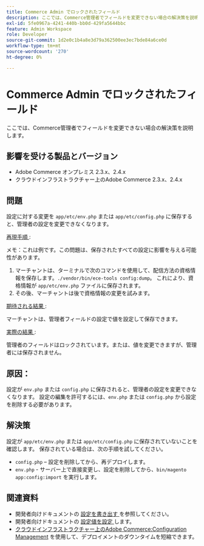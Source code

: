 ```yaml
---
title: Commerce Admin でロックされたフィールド
description: ここでは、Commerce管理者でフィールドを変更できない場合の解決策を説明します。
exl-id: 5fe0967a-4241-440b-bb0d-429fa5644bbc
feature: Admin Workspace
role: Developer
source-git-commit: 1d2e0c1b4a8e3d79a362500ee3ec7bde84a6ce0d
workflow-type: tm+mt
source-wordcount: '270'
ht-degree: 0%

---
```


# Commerce Admin でロックされたフィールド

ここでは、Commerce管理者でフィールドを変更できない場合の解決策を説明します。

## 影響を受ける製品とバージョン

* Adobe Commerce オンプレミス 2.3.x、2.4.x
* クラウドインフラストラクチャー上のAdobe Commerce 2.3.x、2.4.x

## 問題

設定に対する変更を `app/etc/env.php` または `app/etc/config.php` に保存すると、管理者の設定を変更できなくなります。

<u> 再現手順 </u>:

メモ：これは例です。この問題は、保存されたすべての設定に影響を与える可能性があります。

1. マーチャントは、ターミナルで次のコマンドを使用して、配信方法の資格情報を保存します。`./vendor/bin/ece-tools config:dump`。 これにより、資格情報が `app/etc/env.php` ファイルに保存されます。
1. その後、マーチャントは後で資格情報の変更を試みます。

<u> 期待される結果 </u>:

マーチャントは、管理者フィールドの設定で値を設定して保存できます。

<u> 実際の結果 </u>:

管理者のフィールドはロックされています。または、値を変更できますが、管理者には保存されません。

## 原因：

設定が `env.php` または `config.php` に保存されると、管理者の設定を変更できなくなります。 設定の編集を許可するには、`env.php` または `config.php` から設定を削除する必要があります。

## 解決策

設定が `app/etc/env.php` または `app/etc/config.php` に保存されていないことを確認します。 保存されている場合は、次の手順を試してください。

* `config.php` – 設定を削除してから、再デプロイします。
* `env.php` - サーバー上で直接変更し、設定を削除してから、`bin/magento app:config:import` を実行します。

## 関連資料

* 開発者向けドキュメントの [ 設定を書き出す ](https://devdocs.magento.com/guides/v2.4/config-guide/cli/config-cli-subcommands-config-mgmt-export.html#sensitive-or-system-specific-settings) を参照してください。
* 開発者向けドキュメントの [ 設定値を設定 ](https://devdocs.magento.com/guides/v2.4/config-guide/cli/config-cli-subcommands-config-mgmt-set.html#config-cli-config-set) します。
* [ クラウドインフラストラクチャー上のAdobe Commerce:Configuration Management](/help/how-to/general/magento-cloud-reduce-deployment-downtime-with-configuration-management.md) を使用して、デプロイメントのダウンタイムを短縮できます。

